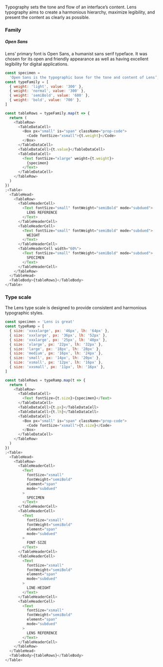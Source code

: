 <div class="component-desc"><p>Typography sets the tone and flow of an interface’s content. Lens typography aims to create a harmonious hierarchy, maximize legibility, and present the content as clearly as possible.</p></div>

<div class="doc-section-divider"></div>

### Family

##### Open Sans

Lens’ primary font is Open Sans, a humanist sans serif typeface. It was chosen for its open and friendly appearance as well as having excellent legibility for digital applications.

```js noeditor
const specimen =
  'Open Sans is the typographic base for the tone and content of Lens’, Lookers design system'
const typeFamily = [
  { weight: 'light', value: '300' },
  { weight: 'normal', value: '300' },
  { weight: 'semiBold', value: '600' },
  { weight: 'bold', value: '700' },
]

const tableRows = typeFamily.map(t => {
  return (
    <TableRow>
      <TableDataCell>
        <Box px="small" is="span" className="prop-code">
          <Code fontSize="xsmall">{t.weight}</Code>
        </Box>
      </TableDataCell>
      <TableDataCell>{t.value}</TableDataCell>
      <TableDataCell>
        <Text fontSize="xlarge" weight={t.weight}>
          {specimen}
        </Text>
      </TableDataCell>
    </TableRow>
  )
})
;<Table>
  <TableHead>
    <TableRow>
      <TableHeaderCell>
        <Text fontSize="small" fontWeight="semiBold" mode="subdued">
          LENS REFERENCE
        </Text>
      </TableHeaderCell>
      <TableHeaderCell>
        <Text fontSize="small" fontWeight="semiBold" mode="subdued">
          WEIGHT
        </Text>
      </TableHeaderCell>
      <TableHeaderCell width="60%">
        <Text fontSize="small" fontWeight="semiBold" mode="subdued">
          SPECIMEN
        </Text>
      </TableHeaderCell>
    </TableRow>
  </TableHead>
  <TableBody>{tableRows}</TableBody>
</Table>
```

<div class="doc-section-divider"></div>

### Type scale

The Lens type scale is designed to provide consistent and harmonious typographic styles.

```js noeditor
const specimen = 'Lens is great'
const typeRamp = [
  { size: 'xxxxlarge', px: '46px', lh: '64px' },
  { size: 'xxxlarge', px: '36px', lh: '52px' },
  { size: 'xxxlarge', px: '25px', lh: '40px' },
  { size: 'xlarge', px: '22px', lh: '32px' },
  { size: 'large', px: '18px', lh: '28px' },
  { size: 'medium', px: '16px', lh: '24px' },
  { size: 'small', px: '14px', lh: '20px' },
  { size: 'xsmall', px: '12px', lh: '16px' },
  { size: 'xxsmall', px: '11px', lh: '16px' },
]

const tableRows = typeRamp.map(t => {
  return (
    <TableRow>
      <TableDataCell>
        <Text fontSize={t.size}>{specimen}</Text>
      </TableDataCell>
      <TableDataCell>{t.px}</TableDataCell>
      <TableDataCell>{t.lh}</TableDataCell>
      <TableDataCell>
        <Box px="small" is="span" className="prop-code">
          <Code fontSize="xsmall">{t.size}</Code>
        </Box>
      </TableDataCell>
    </TableRow>
  )
})
;<Table>
  <TableHead>
    <TableRow>
      <TableHeaderCell>
        <Text
          fontSize="xsmall"
          fontWeight="semiBold"
          element="span"
          mode="subdued"
        >
          SPECIMEN
        </Text>
      </TableHeaderCell>
      <TableHeaderCell>
        <Text
          fontSize="xsmall"
          fontWeight="semiBold"
          element="span"
          mode="subdued"
        >
          FONT-SIZE
        </Text>
      </TableHeaderCell>
      <TableHeaderCell>
        <Text
          fontSize="xsmall"
          fontWeight="semiBold"
          element="span"
          mode="subdued"
        >
          LINE-HEIGHT
        </Text>
      </TableHeaderCell>
      <TableHeaderCell>
        <Text
          fontSize="xsmall"
          fontWeight="semiBold"
          element="span"
          mode="subdued"
        >
          LENS REFERENCE
        </Text>
      </TableHeaderCell>
    </TableRow>
  </TableHead>
  <TableBody>{tableRows}</TableBody>
</Table>
```
